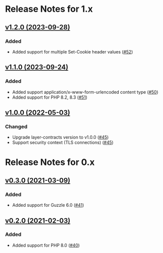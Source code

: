 # Release Notes for 1.x

## [v1.2.0 (2023-09-28)](https://github.com/easy-http/guzzle-layer/compare/v1.1.0...v1.2.0)

### Added
- Added support for multiple Set-Cookie header values ([#52](https://github.com/easy-http/guzzle-layer/pull/52))

## [v1.1.0 (2023-09-24)](https://github.com/easy-http/guzzle-layer/compare/v1.0.0...v1.1.0)

### Added
- Added support application/x-www-form-urlencoded content type ([#50](https://github.com/easy-http/guzzle-layer/pull/50))
- Added support for PHP 8.2, 8.3 ([#51](https://github.com/easy-http/guzzle-layer/pull/51))

## [v1.0.0 (2022-05-03)](https://github.com/easy-http/guzzle-layer/compare/v0.3.0...v1.0.0)

### Changed
- Upgrade layer-contracts version to v1.0.0 ([#45](https://github.com/easy-http/guzzle-layer/pull/45))
- Support security context (TLS connections) ([#45](https://github.com/easy-http/guzzle-layer/pull/45))

# Release Notes for 0.x

## [v0.3.0 (2021-03-09)](https://github.com/easy-http/guzzle-layer/compare/v0.2.0...v0.3.0)

### Added
- Added support for Guzzle 6.0 ([#41](https://github.com/easy-http/guzzle-layer/pull/41))

## [v0.2.0 (2021-02-03)](https://github.com/easy-http/guzzle-layer/compare/v0.1.0...v0.2.0)

### Added
- Added support for PHP 8.0 ([#40](https://github.com/easy-http/guzzle-layer/pull/40))
